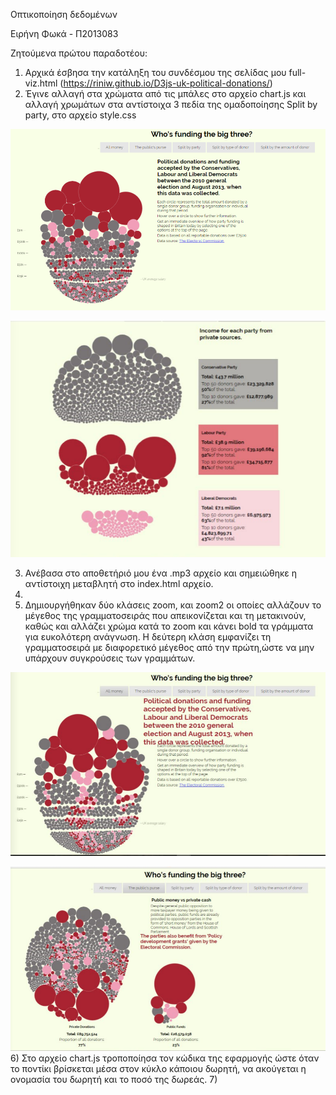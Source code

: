 Οπτικοποίηση δεδομένων

Ειρήνη Φωκά - Π2013083

Ζητούμενα πρώτου παραδοτέου:

1) Αρχικά έσβησα την κατάληξη του συνδέσμου της σελίδας μου full-viz.html (https://riniw.github.io/D3js-uk-political-donations/)
2) Έγινε αλλαγή στα χρώματα από τις μπάλες στο αρχείο chart.js και αλλαγή χρωμάτων στα αντίστοιχα 3 πεδία της ομαδοποίησης Split by party, στο αρχείο style.css

![SceenShot](1.PNG)

![SceenShot](4.PNG)


3) Ανέβασα στο αποθετήριό μου ένα .mp3 αρχείο και σημειώθηκε η αντίστοιχη μεταβλητή στο index.html αρχείο.
4)
5) Δημιουργήθηκαν δύο κλάσεις zoom, και zoom2 οι οποίες αλλάζουν το μέγεθος της γραμματοσειράς που απεικονίζεται και τη μετακινούν, καθώς και αλλάζει χρώμα κατά το zoom και κάνει bold τα γράμματα για ευκολότερη ανάγνωση. Η δεύτερη κλάση εμφανίζει τη γραμματοσειρά με διαφορετικό μέγεθος από την πρώτη,ώστε να μην υπάρχουν συγκρούσεις των γραμμάτων.

![SceenShot](3.PNG)

![SceenShot](2.png)
6) Στο αρχείο chart.js τροποποίησα τον κώδικα της εφαρμογής ώστε όταν το ποντίκι βρίσκεται μέσα στον κύκλο κάποιου δωρητή, να ακούγεται η ονομασία του δωρητή και το ποσό της δωρεάς.
7)
